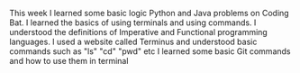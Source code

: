 This week I learned some basic logic Python and Java problems on Coding Bat.
I learned the basics of using terminals and using commands.
I understood the definitions of Imperative and Functional programming languages.
I used a website called Terminus and understood basic commands such as "ls" "cd" "pwd" etc
I learned some basic Git commands and how to use them in terminal